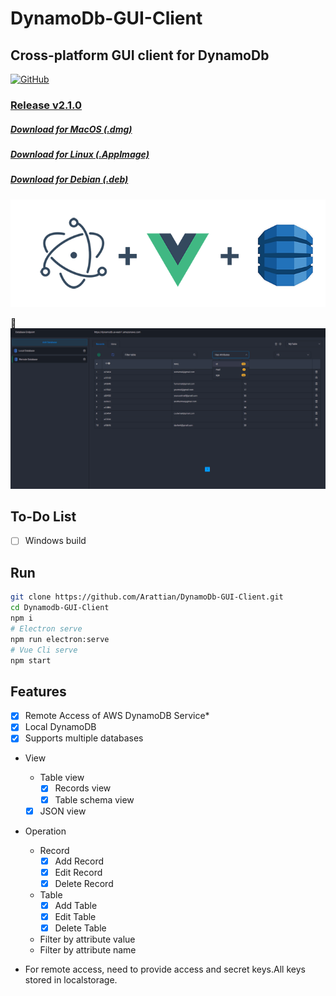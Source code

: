 # DynamoDb-GUI-Client
## Cross-platform GUI client for DynamoDb

[![GitHub](https://img.shields.io/github/license/mashape/apistatus.svg)](https://github.com/Arattian/DynamoDb-GUI-Client/blob/master/LICENSE)


### [Release v2.1.0](https://github.com/Arattian/DynamoDb-GUI-Client/releases/tag/v2.1.0)
##### [Download for MacOS (.dmg)](https://github.com/Arattian/DynamoDb-GUI-Client/releases/download/v2.1.0/DynamoDbGUI-mac-2.1.0.dmg)
##### [Download for Linux (.AppImage)](https://github.com/Arattian/DynamoDb-GUI-Client/releases/download/v2.1.0/DynamoDbGUI-linux-x86_64-2.1.0.AppImage)
##### [Download for Debian (.deb)](https://github.com/Arattian/DynamoDb-GUI-Client/releases/download/v2.1.0/DynamoDbGUI-linux-amd64-2.1.0.deb)
![Logo](src/assets/git-logo.png)

:eyes:
![Logo](src/assets/App-View.png)

## To-Do List
* [ ] Windows build

## Run

```bash
git clone https://github.com/Arattian/DynamoDb-GUI-Client.git
cd Dynamodb-GUI-Client
npm i
# Electron serve
npm run electron:serve
# Vue Cli serve
npm start
```

## Features

* [x] Remote Access of AWS DynamoDB Service*
* [x] Local DynamoDB
* [x] Supports multiple databases
* View
  * Table view
    * [x] Records view
    * [x] Table schema view
  * [x] JSON view
* Operation
  * Record
    * [x] Add Record
    * [x] Edit Record
    * [x] Delete Record
  * Table
    * [x] Add Table
    * [x] Edit Table
    * [x] Delete Table
  * Filter by attribute value
  * Filter by attribute name
    
* For remote access, need to provide access and secret keys.All keys stored in localstorage.
